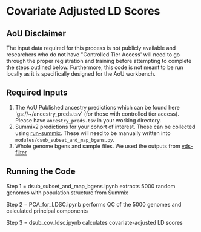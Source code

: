 # Covariate Adjusted LD Scores

## AoU Disclaimer
The input data required for this process is not publicly available and researchers who do not have "Controlled Tier Access' will need to go through the proper registration and training before attempting to complete the steps outlined below. Furthermore, this code is not meant to be run locally as it is specifically designed for the AoU workbench. 

## Required Inputs
1) The AoU Published ancestry predictions which can be found here 'gs://~/ancestry_preds.tsv' (for those with controlled tier access). Please have `ancestry_preds.tsv` in your working directory. 
2) Summix2 predictions for your cohort of interest. These can be collected using [run-summix](https://github.com/pozdeyevlab/gwas-analysis/tree/main/run-summix). These will need to be manually written into `modules/dsub_subset_and_map_bgens.py`.
3) Whole genome bgens and sample files. We used the outputs from [vds-filter](https://github.com/pozdeyevlab/gwas-analysis/tree/main/vds-filter)

## Running the Code
Step 1 = dsub_subset_and_map_bgens.ipynb extracts 5000 random genomes with population structure from Summix

Step 2 = PCA_for_LDSC.ipynb  performs QC of the 5000 genomes and calculated principal components

Step 3 = dsub_cov_ldsc.ipynb calculates covariate-adjusted LD scores


